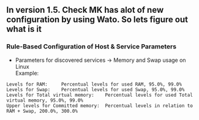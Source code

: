 ## In version 1.5. Check MK has alot of new configuration by using Wato. So lets figure out what is it

### Rule-Based Configuration of Host & Service Parameters	

- Parameters for discovered services	 -> Memory and Swap usage on Linux	
Example:
```
Levels for RAM: 	Percentual levels for used RAM, 95.0%, 99.0%
Levels for Swap: 	Percentual levels for used Swap, 95.0%, 99.0%
Levels for Total virtual memory: 	Percentual levels for used Total virtual memory, 95.0%, 99.0%
Upper levels for Committed memory: 	Percentual levels in relation to RAM + Swap, 200.0%, 300.0%
```
